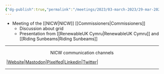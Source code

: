 ```yaml
---
{"dg-publish":true,"permalink":"/meetings/2023/03-march-2023/29-mar-2023/"}
---
```



- Meeting of the [[NICW\|NICW]] [[Commissioners\|Commissioners]]
	- Discussion about grid
	- Presentation from [[RenewableUK Cymru\|RenewableUK Cymru]] and [[Riding Sunbeams\|Riding Sunbeams]]
***
<p style="text-align: center;">NICW communication channels</p>

󠁧 |[Website](https://nationalinfrastructurecommission.wales)|[Mastodon](https://toot.wales/@NICW)|[Pixelfed](https://pix.toot.wales/NICW)|[Linkedin](https://www.linkedin.com/company/26268509/)|[Twitter](https://twitter.com/InfraCommCymru)|
***
